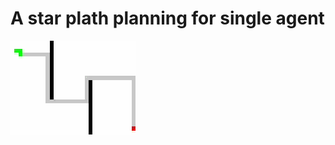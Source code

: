 # A star plath planning for single agent
![image](https://github.com/HeGsnS/A-star-plath-planning-for-single-agent/blob/master/A%20star%20path%20planning.gif)
